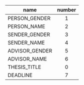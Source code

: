 | name           | number |
|----------------|:------:|
| PERSON_GENDER  |    1   |
| PERSON_NAME    |    2   |
| SENDER_GENDER  |    3   |
| SENDER_NAME    |    4   |
| ADVISOR_GENDER |    5   |
| ADVISOR_NAME   |    6   |
| THESIS_TITLE   |    0   |
| DEADLINE       |    7   |